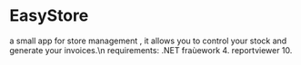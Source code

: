 # EasyStore
a small app for store management , it allows you to control your stock and generate your invoices.\n
requirements: .NET fraùework 4. reportviewer 10.

